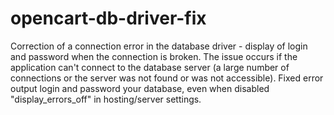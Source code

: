 # opencart-db-driver-fix
Correction of a connection error in the database driver - display of login and password when the connection is broken. The issue occurs if the application can't connect to the database server (a large number of connections or the server was not found or was not accessible). Fixed error output login and password your database, even when disabled "display_errors_off" in hosting/server settings.
